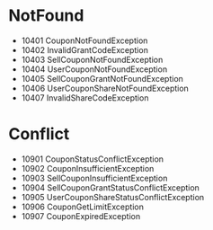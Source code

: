 # NotFound

* 10401 CouponNotFoundException
* 10402 InvalidGrantCodeException
* 10403 SellCouponNotFoundException
* 10404 UserCouponNotFoundException
* 10405 SellCouponGrantNotFoundException
* 10406 UserCouponShareNotFoundException
* 10407 InvalidShareCodeException

# Conflict

* 10901 CouponStatusConflictException
* 10902 CouponInsufficientException
* 10903 SellCouponInsufficientException
* 10904 SellCouponGrantStatusConflictException
* 10905 UserCouponShareStatusConflictException
* 10906 CouponGetLimitException
* 10907 CouponExpiredException

